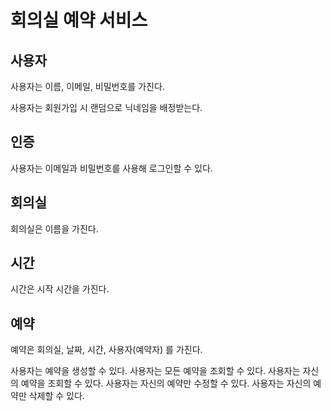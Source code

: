 # 회의실 예약 서비스

## 사용자

사용자는 이름, 이메일, 비밀번호를 가진다.

사용자는 회원가입 시 랜덤으로 닉네임을 배정받는다.

## 인증

사용자는 이메일과 비밀번호를 사용해 로그인할 수 있다.

## 회의실

회의실은 이름을 가진다.

## 시간

시간은 시작 시간을 가진다.

## 예약

예약은 회의실, 날짜, 시간, 사용자(예약자) 를 가진다.

사용자는 예약을 생성할 수 있다.
사용자는 모든 예약을 조회할 수 있다.
사용자는 자신의 예약을 조회할 수 있다.
사용자는 자신의 예약만 수정할 수 있다.
사용자는 자신의 예약만 삭제할 수 있다.

